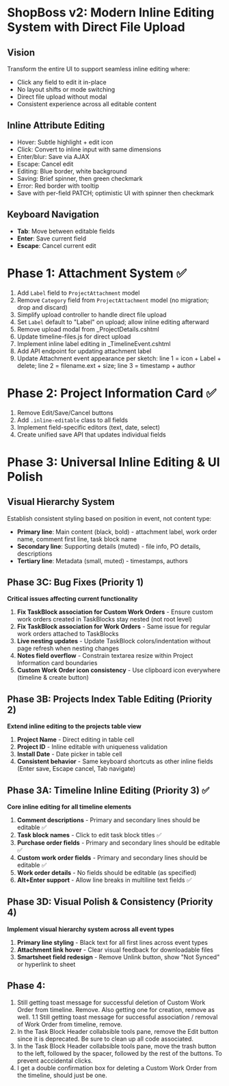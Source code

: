 # ShopBoss v2: Modern Inline Editing System with Direct File Upload

## Vision
Transform the entire UI to support seamless inline editing where:
- Click any field to edit it in-place
- No layout shifts or mode switching  
- Direct file upload without modal
- Consistent experience across all editable content

## Inline Attribute Editing
- Hover: Subtle highlight + edit icon
- Click: Convert to inline input with same dimensions
- Enter/blur: Save via AJAX
- Escape: Cancel edit
- Editing: Blue border, white background
- Saving: Brief spinner, then green checkmark
- Error: Red border with tooltip
- Save with per-field PATCH; optimistic UI with spinner then checkmark

## Keyboard Navigation
- **Tab**: Move between editable fields
- **Enter**: Save current field
- **Escape**: Cancel current edit

# Phase 1: Attachment System ✅
1. Add `Label` field to `ProjectAttachment` model
2. Remove `Category` field from `ProjectAttachment` model (no migration; drop and discard)
3. Simplify upload controller to handle direct file upload
4. Set `Label` default to "Label" on upload; allow inline editing afterward
5. Remove upload modal from _ProjectDetails.cshtml
6. Update timeline-files.js for direct upload
7. Implement inline label editing in _TimelineEvent.cshtml
8. Add API endpoint for updating attachment label
9. Update Attachment event appearance per sketch: line 1 = icon + Label + delete; line 2 = filename.ext + size; line 3 = timestamp + author

# Phase 2: Project Information Card ✅
1. Remove Edit/Save/Cancel buttons
2. Add `.inline-editable` class to all fields
3. Implement field-specific editors (text, date, select)
4. Create unified save API that updates individual fields

# Phase 3: Universal Inline Editing & UI Polish

## Visual Hierarchy System
Establish consistent styling based on position in event, not content type:
- **Primary line**: Main content (black, bold) - attachment label, work order name, comment first line, task block name
- **Secondary line**: Supporting details (muted) - file info, PO details, descriptions
- **Tertiary line**: Metadata (small, muted) - timestamps, authors

## Phase 3C: Bug Fixes (Priority 1)
**Critical issues affecting current functionality**
1. **Fix TaskBlock association for Custom Work Orders** - Ensure custom work orders created in TaskBlocks stay nested (not root level)
2. **Fix TaskBlock association for Work Orders** - Same issue for regular work orders attached to TaskBlocks
3. **Live nesting updates** - Update TaskBlock colors/indentation without page refresh when nesting changes
4. **Notes field overflow** - Constrain textarea resize within Project Information card boundaries
5. **Custom Work Order icon consistency** - Use clipboard icon everywhere (timeline & create button)

## Phase 3B: Projects Index Table Editing (Priority 2)
**Extend inline editing to the projects table view**
1. **Project Name** - Direct editing in table cell
2. **Project ID** - Inline editable with uniqueness validation
3. **Install Date** - Date picker in table cell
4. **Consistent behavior** - Same keyboard shortcuts as other inline fields (Enter save, Escape cancel, Tab navigate)

## Phase 3A: Timeline Inline Editing (Priority 3) ✅
**Core inline editing for all timeline elements**
1. **Comment descriptions** - Primary and secondary lines should be editable ✅
2. **Task block names** - Click to edit task block titles ✅
3. **Purchase order fields** - Primary and secondary lines should be editable ✅
4. **Custom work order fields** - Primary and secondary lines should be editable ✅
5. **Work order details** - No fields should be editable (as specified)
6. **Alt+Enter support** - Allow line breaks in multiline text fields ✅

## Phase 3D: Visual Polish & Consistency (Priority 4)
**Implement visual hierarchy system across all event types**
1. **Primary line styling** - Black text for all first lines across event types
2. **Attachment link hover** - Clear visual feedback for downloadable files
3. **Smartsheet field redesign** - Remove Unlink button, show "Not Synced" or hyperlink to sheet

## Phase 4:
1. Still getting toast message for successful deletion of Custom Work Order from timeline. Remove. Also getting one for creation, remove as well.
1.1 Still getting toast message for successful association / removal of Work Order from timeline, remove.
2. In the Task Block Header collabsible tools pane, remove the Edit button since it is deprecated. Be sure to clean up all code associated.
3. In the Task Block Header collabsible tools pane, move the trash button to the left, followed by the spacer, followed by the rest of the buttons. To prevent acccidental clicks.
4. I get a double confirmation box for deleting a Custom Work Order from the timeline, should just be one.
